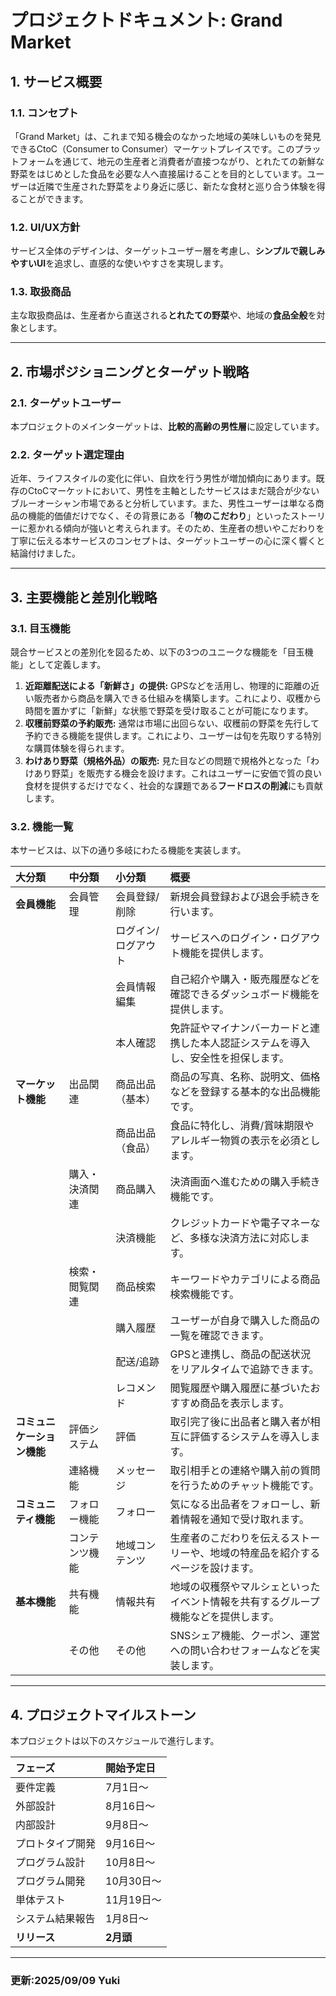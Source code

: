 # プロジェクトドキュメント: Grand Market

## 1. サービス概要

### 1.1. コンセプト
「Grand Market」は、これまで知る機会のなかった地域の美味しいものを発見できるCtoC（Consumer to Consumer）マーケットプレイスです。このプラットフォームを通じて、地元の生産者と消費者が直接つながり、とれたての新鮮な野菜をはじめとした食品を必要な人へ直接届けることを目的としています。ユーザーは近隣で生産された野菜をより身近に感じ、新たな食材と巡り合う体験を得ることができます。

### 1.2. UI/UX方針
サービス全体のデザインは、ターゲットユーザー層を考慮し、**シンプルで親しみやすいUI**を追求し、直感的な使いやすさを実現します。

### 1.3. 取扱商品
主な取扱商品は、生産者から直送される**とれたての野菜**や、地域の**食品全般**を対象とします。

---

## 2. 市場ポジショニングとターゲット戦略

### 2.1. ターゲットユーザー
本プロジェクトのメインターゲットは、**比較的高齢の男性層**に設定しています。

### 2.2. ターゲット選定理由
近年、ライフスタイルの変化に伴い、自炊を行う男性が増加傾向にあります。既存のCtoCマーケットにおいて、男性を主軸としたサービスはまだ競合が少ないブルーオーシャン市場であると分析しています。また、男性ユーザーは単なる商品の機能的価値だけでなく、その背景にある「**物のこだわり**」といったストーリーに惹かれる傾向が強いと考えられます。そのため、生産者の想いやこだわりを丁寧に伝える本サービスのコンセプトは、ターゲットユーザーの心に深く響くと結論付けました。

---

## 3. 主要機能と差別化戦略

### 3.1. 目玉機能
競合サービスとの差別化を図るため、以下の3つのユニークな機能を「目玉機能」として定義します。

1.  **近距離配送による「新鮮さ」の提供:** GPSなどを活用し、物理的に距離の近い販売者から商品を購入できる仕組みを構築します。これにより、収穫から時間を置かずに「新鮮」な状態で野菜を受け取ることが可能になります。
2.  **収穫前野菜の予約販売:** 通常は市場に出回らない、収穫前の野菜を先行して予約できる機能を提供します。これにより、ユーザーは旬を先取りする特別な購買体験を得られます。
3.  **わけあり野菜（規格外品）の販売:** 見た目などの問題で規格外となった「わけあり野菜」を販売する機会を設けます。これはユーザーに安価で質の良い食材を提供するだけでなく、社会的な課題である**フードロスの削減**にも貢献します。

### 3.2. 機能一覧
本サービスは、以下の通り多岐にわたる機能を実装します。

| 大分類     | 中分類         | 小分類             | 概要                                                                                                     |
| :--------- | :------------- | :----------------- | :------------------------------------------------------------------------------------------------------- |
| **会員機能** | 会員管理       | 会員登録/削除      | 新規会員登録および退会手続きを行います。                                                             |
|            |                | ログイン/ログアウト | サービスへのログイン・ログアウト機能を提供します。                                                       |
|            |                | 会員情報編集       | 自己紹介や購入・販売履歴などを確認できるダッシュボード機能を提供します。                             |
|            |                | 本人確認           | 免許証やマイナンバーカードと連携した本人認証システムを導入し、安全性を担保します。                  |
| **マーケット機能** | 出品関連       | 商品出品（基本）   | 商品の写真、名称、説明文、価格などを登録する基本的な出品機能です。                              |
|            |                | 商品出品（食品）   | 食品に特化し、消費/賞味期限やアレルギー物質の表示を必須とします。                             |
|            | 購入・決済関連 | 商品購入           | 決済画面へ進むための購入手続き機能です。                                                                 |
|            |                | 決済機能           | クレジットカードや電子マネーなど、多様な決済方法に対応します。                                      |
|            | 検索・閲覧関連 | 商品検索           | キーワードやカテゴリによる商品検索機能です。                                                               |
|            |                | 購入履歴           | ユーザーが自身で購入した商品の一覧を確認できます。                                                       |
|            |                | 配送/追跡          | GPSと連携し、商品の配送状況をリアルタイムで追跡できます。                                               |
|            |                | レコメンド         | 閲覧履歴や購入履歴に基づいたおすすめ商品を表示します。                                                       |
| **コミュニケーション機能** | 評価システム   | 評価               | 取引完了後に出品者と購入者が相互に評価するシステムを導入します。                          |
|            | 連絡機能       | メッセージ         | 取引相手との連絡や購入前の質問を行うためのチャット機能です。                                    |
| **コミュニティ機能** | フォロー機能   | フォロー           | 気になる出品者をフォローし、新着情報を通知で受け取れます。                                         |
|            | コンテンツ機能 | 地域コンテンツ     | 生産者のこだわりを伝えるストーリーや、地域の特産品を紹介するページを設けます。             |
| **基本機能** | 共有機能       | 情報共有           | 地域の収穫祭やマルシェといったイベント情報を共有するグループ機能などを提供します。 |
|            | その他         | その他             | SNSシェア機能、クーポン、運営への問い合わせフォームなどを実装します。                      |

---

## 4. プロジェクトマイルストーン

本プロジェクトは以下のスケジュールで進行します。

| フェーズ             | 開始予定日   |
| :------------------- | :----------- |
| 要件定義             | 7月1日～     |
| 外部設計             | 8月16日～    |
| 内部設計             | 9月8日～     |
| プロトタイプ開発     | 9月16日～    |
| プログラム設計       | 10月8日～    |
| プログラム開発       | 10月30日～   |
| 単体テスト           | 11月19日～   |
| システム結果報告     | 1月8日～     |
| **リリース** | **2月頭** |

---

### 更新:2025/09/09 Yuki
